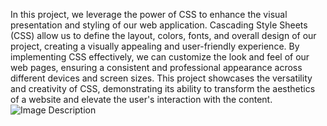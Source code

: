 In this project, we leverage the power of CSS to enhance the visual presentation and styling of our web application. Cascading Style Sheets (CSS) allow us to define the layout, colors, fonts, and overall design of our project, creating a visually appealing and user-friendly experience. By implementing CSS effectively, we can customize the look and feel of our web pages, ensuring a consistent and professional appearance across different devices and screen sizes. This project showcases the versatility and creativity of CSS, demonstrating its ability to transform the aesthetics of a website and elevate the user's interaction with the content.
![Image Description](https://www.google.com/imgres?q=image%20description%20of%20css&imgurl=https%3A%2F%2Fforum.obsidian.md%2Fuploads%2Fdefault%2Foriginal%2F3X%2F7%2Fc%2F7c5603327e293beca9cfa12e3f4046fdc58959de.png&imgrefurl=https%3A%2F%2Fforum.obsidian.md%2Ft%2Fcss-comments-as-snippet-description%2F23810&docid=FPWmEUUs1f8jNM&tbnid=AAn695E1aM8CBM&vet=12ahUKEwjBtJ-HzY6HAxXkU6QEHTZHCYIQM3oECHgQAA..i&w=685&h=437&hcb=2&ved=2ahUKEwjBtJ-HzY6HAxXkU6QEHTZHCYIQM3oECHgQAA)
